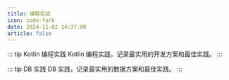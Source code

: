 ```yaml
---
title: 编程实战
icon: code-fork
date: 2024-11-02 14:37:00
article: false
---
```


::: tip Kotlin 编程实践
Kotlin 编程实践，记录最实用的开发方案和最佳实践。
:::

::: tip DB 实践
DB 实践，记录最实用的数据方案和最佳实践。
:::

<Catalog />